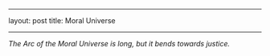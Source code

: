 _____
layout: post
title: Moral Universe
______
_The Arc of the Moral Universe is long, but it bends towards justice._